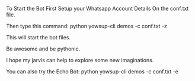 To Start the Bot First Setup your Whatsapp Account Details On the conf.txt file.

Then type this command:
python yowsup-cli demos -c conf.txt -z

This will start the bot files.

Be awesome and be pythonic. 

I hope my jarvis can help to explore some new imaginations.

You can also try the Echo Bot:
python yowsup-cli demos -c conf.txt -e